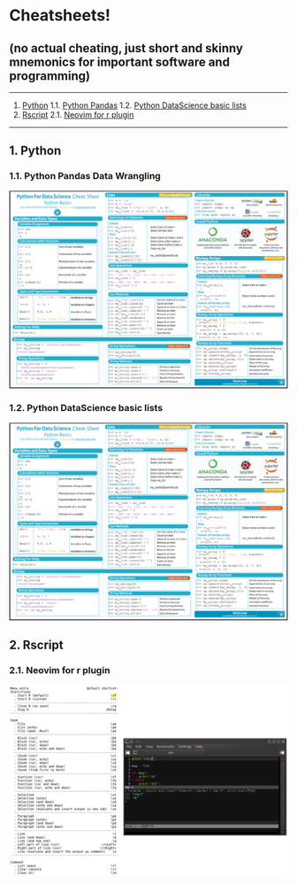 # Cheatsheets!  

## (no actual cheating, just short and skinny mnemonics for important software and programming)

- - -
1. [Python](#python)
1.1. [Python Pandas](#pythonpandas)
1.2. [Python DataScience basic lists](#pythondatasciencebasiclists)
2. [Rscript](#rscript)
2.1. [Neovim for r plugin](#neovimforrplugin)

- - -

## 1\.  Python


### 1.1\. Python Pandas Data Wrangling
![Alt text](./python_data_science_cheatsheet.png?raw=true "")


### 1.2\. Python DataScience basic lists
![Alt text](./python_data_science_cheatsheet.png?raw=true "")


## 2\. Rscript

### 2.1\. Neovim for r plugin
![Alt text](./neovim_for_r_plugin_code_cheatsheet.png?raw=true "")
